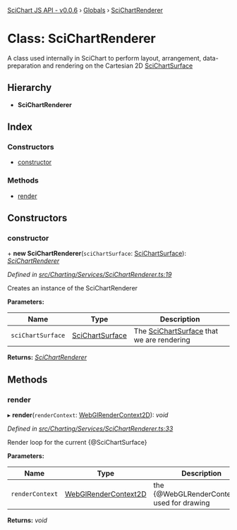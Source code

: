 [SciChart JS API - v0.0.6](../README.md) › [Globals](../globals.md) › [SciChartRenderer](scichartrenderer.md)

# Class: SciChartRenderer

A class used internally in SciChart to perform layout, arrangement, data-preparation and rendering on the Cartesian 2D [SciChartSurface](scichartsurface.md)

## Hierarchy

* **SciChartRenderer**

## Index

### Constructors

* [constructor](scichartrenderer.md#constructor)

### Methods

* [render](scichartrenderer.md#render)

## Constructors

###  constructor

\+ **new SciChartRenderer**(`sciChartSurface`: [SciChartSurface](scichartsurface.md)): *[SciChartRenderer](scichartrenderer.md)*

*Defined in [src/Charting/Services/SciChartRenderer.ts:19](https://github.com/ABTSoftware/SciChart.Dev/blob/34ff3115c2/Web/src/SciChart/src/Charting/Services/SciChartRenderer.ts#L19)*

Creates an instance of the SciChartRenderer

**Parameters:**

Name | Type | Description |
------ | ------ | ------ |
`sciChartSurface` | [SciChartSurface](scichartsurface.md) | The [SciChartSurface](scichartsurface.md) that we are rendering  |

**Returns:** *[SciChartRenderer](scichartrenderer.md)*

## Methods

###  render

▸ **render**(`renderContext`: [WebGlRenderContext2D](webglrendercontext2d.md)): *void*

*Defined in [src/Charting/Services/SciChartRenderer.ts:33](https://github.com/ABTSoftware/SciChart.Dev/blob/34ff3115c2/Web/src/SciChart/src/Charting/Services/SciChartRenderer.ts#L33)*

Render loop for the current {@SciChartSurface}

**Parameters:**

Name | Type | Description |
------ | ------ | ------ |
`renderContext` | [WebGlRenderContext2D](webglrendercontext2d.md) | the {@WebGLRenderContext2D} used for drawing  |

**Returns:** *void*
